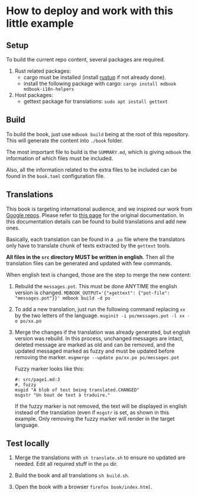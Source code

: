 # How to deploy and work with this little example

## Setup

To build the current repo content, several packages are required.

1. Rust related packages:
    * cargo must be installed (install [rustup](https://rustup.rs/) if not already done).
    * install the following package with cargo: `cargo install mdbook mdbook-i18n-helpers`
2. Host packages:
    * gettext package for translations: `sudo apt install gettext`

## Build

To build the book, just use `mdbook build` being at the root of this repository.
This will generate the content into `./book` folder.

The most important file to build is the `SUMMARY.md`, which is giving `mdbook` the information
of which files must be included.

Also, all the information related to the extra files to be included can be found in the
`book.toml` configuration file.

## Translations

This book is targeting international audience, and we inspired our work from [Google repos](https://github.com/google/comprehensive-rust).
Please refer to [this page](https://github.com/google/comprehensive-rust/blob/5bbb68be2cee0f2ee1b5be96c97e5a6aad385b1f/TRANSLATIONS.md) for the original documentation. In this documentation details can be found to build translations and add new ones.

Basically, each translation can be found in a `.po` file where the translators only have to translate chunk of texts
extracted by the `gettext` tools.

**All files in the `src` directory MUST be written in english**. Then all the translation files can be
generated and updated with few commands.

When english text is changed, those are the step to merge the new content:

1. Rebuild the `messages.pot`. This must be done ANYTIME the english version is changed.
   `MDBOOK_OUTPUT='{"xgettext": {"pot-file": "messages.pot"}}' mdbook build -d po`
   
2. To add a new translation, just run the following command replacing `xx` by the two letters of the language.
   `msginit -i po/messages.pot -l xx -o po/xx.po`

2. Merge the changes if the translation was already generated, but english version was rebuild.
   In this process, unchanged messages are intact, deleted message are marked as old and can be removed, and the updated messaged
   marked as fuzzy and must be updated before removing the marker.
   `msgmerge --update po/xx.po po/messages.pot`

   Fuzzy marker looks like this:
   ```
   #: src/page1.md:3
   #, fuzzy
   msgid "A blob of test being translated.CHANGED"
   msgstr "Un bout de text à traduire."
   ```

   If the fuzzy marker is not removed, the text will be displayed in english instead of
   the translation (even if `msgstr` is set, as shown in this example. Only removing the
   fuzzy marker will render in the target language.

## Test locally

1. Merge the translations with `sh translate.sh` to ensure no updated are needed. Edit all required stuff in the `po` dir.

2. Build the book and all translations `sh build.sh`.

3. Open the book with a browser `firefox book/index.html`.
